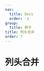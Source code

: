 ```yaml
---
nav:
  title: Docs
  order: -1
group:
  title: 例子
title: 列头合并
order: 7
---
```


# 列头合并

<code src="../../../src/header-merge.tsx" title="列头合并" desc="可以自定义合并列头信息" />
